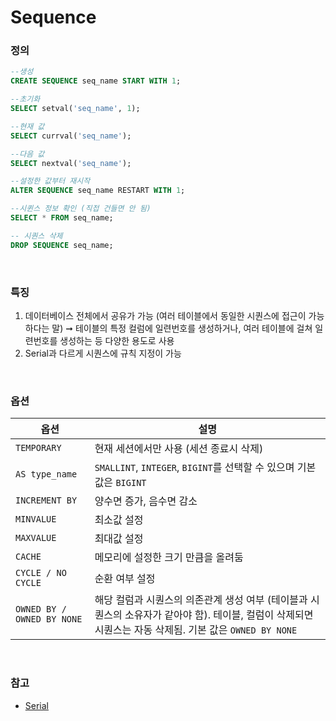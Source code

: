 Sequence
===

### 정의
```sql
--생성
CREATE SEQUENCE seq_name START WITH 1;

--초기화
SELECT setval('seq_name', 1);

--현재 값
SELECT currval('seq_name');

--다음 값
SELECT nextval('seq_name');

--설정한 값부터 재시작
ALTER SEQUENCE seq_name RESTART WITH 1;

--시퀸스 정보 확인 (직접 건들면 안 됨)
SELECT * FROM seq_name;

-- 시퀀스 삭제
DROP SEQUENCE seq_name;
```

<br>

### 특징
1. 데이터베이스 전체에서 공유가 가능 (여러 테이블에서 동일한 시퀀스에 접근이 가능하다는 말) ➞ 테이블의 특정 컬럼에 일련번호를 생성하거나, 여러 테이블에 걸쳐 일련번호를 생성하는 등 다양한 용도로 사용
1. Serial과 다르게 시퀀스에 규칙 지정이 가능

<br>

### 옵션
|옵션|설명|
|-|-|
|`TEMPORARY`|현재 세션에서만 사용 (세션 종료시 삭제)|
|`AS type_name`|`SMALLINT`, `INTEGER`, `BIGINT`를 선택할 수 있으며 기본 값은 `BIGINT`|
|`INCREMENT BY`|양수면 증가, 음수면 감소|
|`MINVALUE`|최소값 설정|
|`MAXVALUE`|최대값 설정|
|`CACHE`|메모리에 설정한 크기 만큼을 올려둠|
|`CYCLE / NO CYCLE`|순환 여부 설정|
|`OWNED BY / OWNED BY NONE`|해당 컬럼과 시퀀스의 의존관계 생성 여부 (테이블과 시퀀스의 소유자가 같아야 함). 테이블, 컬럼이 삭제되면 시퀀스는 자동 삭제됨. 기본 값은 `OWNED BY NONE`|

<br>

### 참고
* [Serial](../serial/README.md)

<br>
